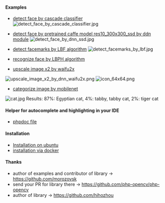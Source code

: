 #### Examples
- [detect face by cascade classifier](https://github.com/php-opencv/php-opencv-examples/blob/master/detect_face_by_cascade_classifier.php)
![detect_face_by_cascade_classifier.jpg](https://raw.githubusercontent.com/php-opencv/php-opencv-examples/master/results/detect_face_by_cascade_classifier.jpg)

- [detect face by pretrained caffe model res10_300x300_ssd by ddn module](https://github.com/php-opencv/php-opencv-examples/blob/master/detect_face_by_dnn_ssd.php)
![detect_face_by_dnn_ssd.jpg](https://raw.githubusercontent.com/php-opencv/php-opencv-examples/master/results/detect_face_by_dnn_ssd.jpg)

- [detect facemarks by LBF algorithm](https://github.com/php-opencv/php-opencv-examples/blob/master/detect_facemarks_by_lbf.php)
![detect_facemarks_by_lbf.jpg](https://raw.githubusercontent.com/php-opencv/php-opencv-examples/master/results/detect_facemarks_by_lbf.jpg)

- [recognize face by LBPH algorithm](https://github.com/php-opencv/php-opencv-examples/blob/master/recognize_face_by_lbph.php)

- [upscale image x2 by waifu2x](https://github.com/php-opencv/php-opencv-examples/blob/master/upscale_image_x2_by_dnn_waifu2x.php)

![upscale_image_x2_by_dnn_waifu2x.png](https://raw.githubusercontent.com/php-opencv/php-opencv-examples/master/images/icon_64x64.png) ![icon_64x64.png](https://raw.githubusercontent.com/php-opencv/php-opencv-examples/master/results/upscale_image_x2_by_dnn_waifu2x.png)

- [categorize image by mobilenet](https://github.com/php-opencv/php-opencv-examples/blob/master/categorize_image_by_dnn_mobilenet.php)

![cat.jpg](https://raw.githubusercontent.com/php-opencv/php-opencv-examples/master/images/cat.jpg)
Results: 87%: Egyptian cat, 4%: tabby, tabby cat, 2%: tiger cat

#### Helper for autocomplete and highlighting in your IDE
- [phpdoc file](https://github.com/php-opencv/php-opencv-examples/blob/master/phpdoc.php)

#### Installation
- [Installation on ubuntu](https://github.com/php-opencv/php-opencv-examples/wiki/Installation-on-ubuntu)
- [installation via docker](https://github.com/php-opencv/php-opencv-examples/wiki/installation-via-docker)

#### Thanks
- author of examples and contributor of library -> https://github.com/morozovsk
- send your PR for library there -> https://github.com/php-opencv/php-opencv
- author of library -> https://github.com/hihozhou
